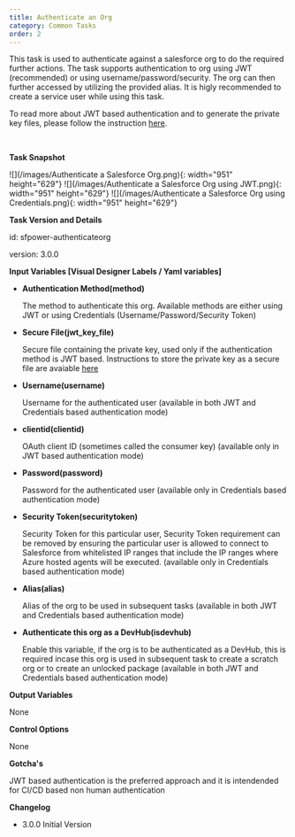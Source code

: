 ```yaml
---
title: Authenticate an Org
category: Common Tasks
order: 2
---
```


This task is used to authenticate against a salesforce org to do the required further actions. The task supports authentication to org using JWT (recommended) or using username/password/security. The org can then further accessed by utilizing the provided alias. It is higly recommended to create a service user while using this task.

To read more about JWT based authentication and to generate the private key files, please follow the instruction&nbsp;[here](https://developer.salesforce.com/docs/atlas.en-us.sfdx_dev.meta/sfdx_dev/sfdx_dev_auth_jwt_flow.htm).

&nbsp;

**Task Snapshot**

![](/images/Authenticate a Salesforce Org.png){: width="951" height="629"}
![](/images/Authenticate a Salesforce Org using JWT.png){: width="951" height="629"}
![](/images/Authenticate a Salesforce Org using Credentials.png){: width="951" height="629"}

**Task Version and Details**

id: sfpower-authenticateorg

version: 3.0.0

**Input Variables [Visual Designer Labels / Yaml variables]**


- **Authentication Method(method)**

   The method to authenticate this org. Available methods are either using JWT or using Credentials (Username/Password/Security Token)


- **Secure File(jwt_key_file)**

   Secure file containing the private key, used only if the authentication method is JWT based. Instructions to store the private key as a secure file are avaiable [here](https://docs.microsoft.com/en-us/azure/devops/pipelines/library/secure-files?view=azure-devops)

- **Username(username)**

   Username for the authenticated user (available in both JWT and Credentials based authentication mode)


- **clientid(clientid)**

  OAuth client ID (sometimes called the consumer key) (available only in  JWT  based authentication mode)

- **Password(password)**

   Password for the authenticated user (available only in Credentials based authentication mode)

- **Security Token(securitytoken)**

   Security Token for this particular user, Security Token requirement can be removed by ensuring the particular user  is allowed to connect to Salesforce from whitelisted IP ranges that include the IP ranges where Azure hosted agents will be executed. (available only in Credentials based authentication mode)

- **Alias(alias)**

   Alias of the org to be used in subsequent tasks (available in both JWT and Credentials based authentication mode)


- **Authenticate this org as a DevHub(isdevhub)**

  Enable this variable, if the org is to be authenticated as a DevHub, this is required incase this org is used in subsequent task to create a scratch org or to create an unlocked package (available in both JWT and Credentials based authentication mode)




**Output Variables**

None

**Control Options**

None

**Gotcha's**

JWT based authentication is the preferred approach and it is intendended for CI/CD based non human authentication

**Changelog**

- 3.0.0  Initial Version 


